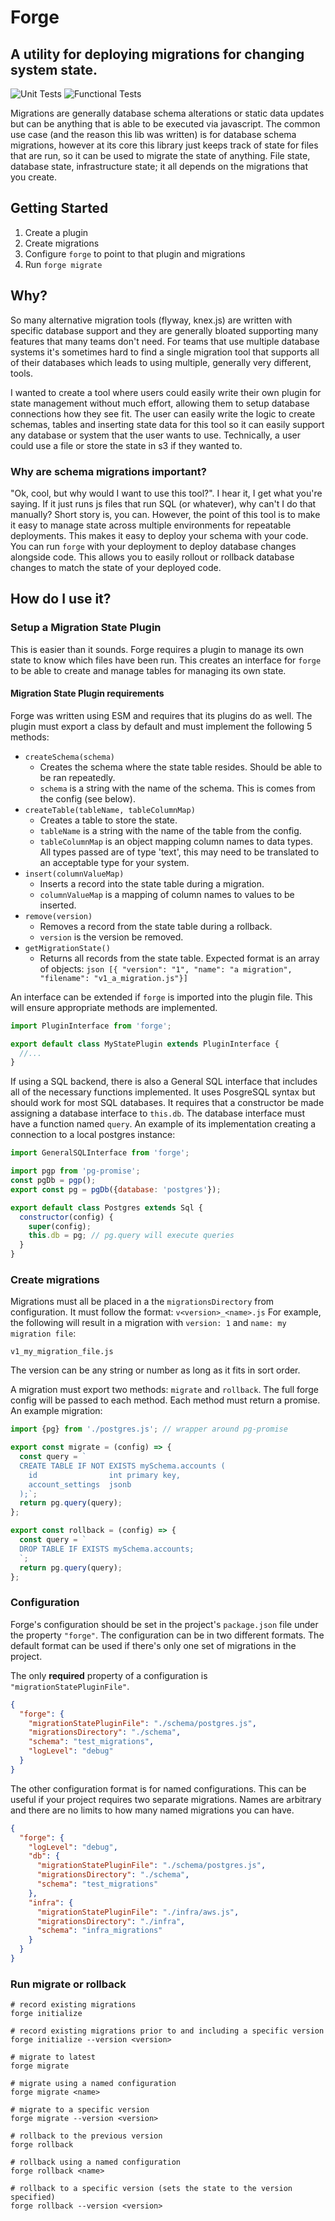 # Forge
A utility for deploying migrations for changing system state. 
---

![Unit Tests](https://github.com/beardyman/forge/actions/workflows/unit-tests/badge.svg)
![Functional Tests](https://github.com/beardyman/forge/actions/workflows/func-tests/badge.svg)


Migrations are generally database schema alterations or static data updates but can be anything that 
is able to be executed via javascript. The common use case (and the reason this lib was written) is for database
schema migrations, however at its core this library just keeps track of state for files that are run, so it can be 
used to migrate the state of anything. File state, database state, infrastructure state; it all depends on the 
migrations that you create.

## Getting Started
1. Create a plugin
2. Create migrations
3. Configure `forge` to point to that plugin and migrations
4. Run `forge migrate`

## Why?
So many alternative migration tools (flyway, knex.js) are written with specific database support and they 
are generally bloated supporting many features that many teams don't need. For teams that use multiple 
database systems it's sometimes hard to find a single migration tool that supports all of their databases which
leads to using multiple, generally very different, tools.

I wanted to create a tool where users could easily write their own plugin for state management without much effort, 
allowing them to setup database connections how they see fit. The user can easily write the logic to create 
schemas, tables and inserting state data for this tool so it can easily support any database or system that the user
wants to use.  Technically, a user could use a file or store the state in s3 if they wanted to.

### Why are schema migrations important?
"Ok, cool, but why would I want to use this tool?".  I hear it, I get what you're saying. If it just runs js files that
run SQL (or whatever), why can't I do that manually?  Short story is, you can. However, the point of this tool is 
to make it easy to manage state across multiple environments for repeatable deployments. This makes it easy to 
deploy your schema with your code.  You can run `forge` with your deployment to deploy database changes alongside code.
This allows you to easily rollout or rollback database changes to match the state of your deployed code.

## How do I use it?
### Setup a Migration State Plugin
This is easier than it sounds. Forge requires a plugin to manage its own state to know which files have been run.
This creates an interface for `forge` to be able to create and manage tables for managing its own state.

#### Migration State Plugin requirements
Forge was written using ESM and requires that its plugins do as well. The plugin must export a class by default and 
must implement the following 5 methods:
* `createSchema(schema)`
  * Creates the schema where the state table resides.  Should be able to be ran repeatedly.
  * `schema` is a string with the name of the schema.  This is comes from the config (see below).
* `createTable(tableName, tableColumnMap)`
  * Creates a table to store the state.
  * `tableName` is a string with the name of the table from the config.
  * `tableColumnMap` is an object mapping column names to data types.  All types passed are of type 'text', this may need to 
    be translated to an acceptable type for your system.
* `insert(columnValueMap)`
  * Inserts a record into the state table during a migration. 
  * `columnValueMap` is a mapping of column names to values to be inserted.
* `remove(version)`
  * Removes a record from the state table during a rollback.
  * `version` is the version be removed.
* `getMigrationState()`
  * Returns all records from the state table.  Expected format is an array of objects: ```json [{ "version": "1", "name": "a migration", "filename": "v1_a_migration.js"}]```

An interface can be extended if `forge` is imported into the plugin file.  This will ensure appropriate methods are implemented.
```js
import PluginInterface from 'forge';

export default class MyStatePlugin extends PluginInterface {
  //...
}
```

If using a SQL backend, there is also a General SQL interface that includes all of the necessary functions implemented.  It uses PosgreSQL syntax but 
should work for most SQL databases.  It requires that a constructor be made assigning a database interface to `this.db`.  The database interface must 
have a function named `query`. An example of its implementation creating a connection to a local postgres instance:
```js
import GeneralSQLInterface from 'forge';

import pgp from 'pg-promise';
const pgDb = pgp();
export const pg = pgDb({database: 'postgres'});

export default class Postgres extends Sql {
  constructor(config) {
    super(config);
    this.db = pg; // pg.query will execute queries
  }
}
```

### Create migrations
Migrations must all be placed in a the `migrationsDirectory` from configuration. It must follow the format: `v<version>_<name>.js`
For example, the following will result in a migration with `version: 1` and `name: my migration file`:
```
v1_my_migration_file.js
```
The version can be any string or number as long as it fits in sort order.

A migration must export two methods: `migrate` and `rollback`.  The full forge config will be passed to each method.  Each method must return a promise.  
An example migration:
```js
import {pg} from './postgres.js'; // wrapper around pg-promise

export const migrate = (config) => {
  const query = `
  CREATE TABLE IF NOT EXISTS mySchema.accounts (
    id                int primary key,
    account_settings  jsonb
  );`;
  return pg.query(query);
};

export const rollback = (config) => {
  const query = `
  DROP TABLE IF EXISTS mySchema.accounts;
  `;
  return pg.query(query);
};
```

### Configuration
Forge's configuration should be set in the project's `package.json` file under the property `"forge"`. The configuration can be in two different formats.
The default format can be used if there's only one set of migrations in the project.

The only **required** property of a configuration is `"migrationStatePluginFile"`.

```json
{
  "forge": {
    "migrationStatePluginFile": "./schema/postgres.js",
    "migrationsDirectory": "./schema",
    "schema": "test_migrations",
    "logLevel": "debug"
  }
}
```

The other configuration format is for named configurations.  This can be useful if your project requires two separate migrations.  Names are arbitrary 
and there are no limits to how many named migrations you can have.  
```json
{
  "forge": {
    "logLevel": "debug",
    "db": {
      "migrationStatePluginFile": "./schema/postgres.js",
      "migrationsDirectory": "./schema",
      "schema": "test_migrations"
    },
    "infra": {
      "migrationStatePluginFile": "./infra/aws.js",
      "migrationsDirectory": "./infra",
      "schema": "infra_migrations"
    }
  }
}
```

### Run migrate or rollback
```shell
# record existing migrations
forge initialize

# record existing migrations prior to and including a specific version
forge initialize --version <version>

# migrate to latest
forge migrate

# migrate using a named configuration
forge migrate <name>

# migrate to a specific version
forge migrate --version <version>

# rollback to the previous version
forge rollback

# rollback using a named configuration
forge rollback <name>

# rollback to a specific version (sets the state to the version specified)
forge rollback --version <version>
```
